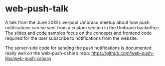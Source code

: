 # web-push-talk
A talk from the June 2018 Liverpool Umbraco meetup about how push notifications can be sent from a custom section in the Umbraco backoffice. The slides and code samples focus on the concepts and frontend code required for the user subscribe to notifications from the website. 

The server-side code for sending the push notifications is documented really well on the web-push-csharp repo: https://github.com/web-push-libs/web-push-csharp

